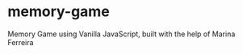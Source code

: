 # memory-game

<p1>Memory Game using Vanilla JavaScript, built with the help of Marina Ferreira</p1>
